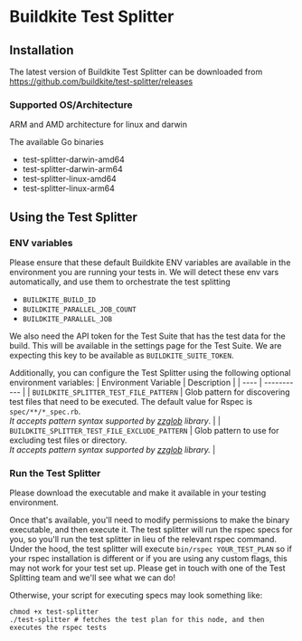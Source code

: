 # Buildkite Test Splitter
## Installation
The latest version of Buildkite Test Splitter can be downloaded from https://github.com/buildkite/test-splitter/releases

### Supported OS/Architecture
ARM and AMD architecture for linux and darwin 

The available Go binaries
- test-splitter-darwin-amd64
- test-splitter-darwin-arm64
- test-splitter-linux-amd64
- test-splitter-linux-arm64

## Using the Test Splitter

### ENV variables
Please ensure that these default Buildkite ENV variables are available in the environment you are running your tests in. We will detect these env vars automatically, and use them to orchestrate the test splitting
- `BUILDKITE_BUILD_ID`
- `BUILDKITE_PARALLEL_JOB_COUNT`
- `BUILDKITE_PARALLEL_JOB`

We also need the API token for the Test Suite that has the test data for the build. This will be available in the settings page for the Test Suite. We are expecting this key to be available as `BUILDKITE_SUITE_TOKEN`.

Additionally, you can configure the Test Splitter using the following optional environment variables:
| Environment Variable | Description |
| ---- | ----------- |
| `BUILDKITE_SPLITTER_TEST_FILE_PATTERN` | Glob pattern for discovering test files that need to be executed. The default value for Rspec is `spec/**/*_spec.rb`. </br> *It accepts pattern syntax supported by [zzglob](https://github.com/DrJosh9000/zzglob?tab=readme-ov-file#pattern-syntax) library*. |
| `BUILDKITE_SPLITTER_TEST_FILE_EXCLUDE_PATTERN` | Glob pattern to use for excluding test files or directory. </br> *It accepts pattern syntax supported by [zzglob](https://github.com/DrJosh9000/zzglob?tab=readme-ov-file#pattern-syntax) library.* |


### Run the Test Splitter
Please download the executable and make it available in your testing environment. 

Once that's available, you'll need to modify permissions to make the binary executable, and then execute it. The test splitter will run the rspec specs for you, so you'll run the test splitter in lieu of the relevant rspec command. Under the hood, the test splitter will execute `bin/rspec YOUR_TEST_PLAN` so if your rspec installation is different or if you are using any custom flags, this may not work for your test set up. Please get in touch with one of the Test Splitting team and we'll see what we can do! 

Otherwise, your script for executing specs may look something like:
```  
chmod +x test-splitter
./test-splitter # fetches the test plan for this node, and then executes the rspec tests
```


